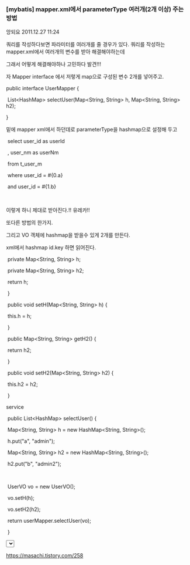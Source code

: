 ### [mybatis] mapper.xml에서 parameterType 여러개(2개 이상) 주는 방법

앙되요 2011.12.27 11:24

쿼리를 작성하다보면 파라미터를 여러개를 줄 경우가 있다.
쿼리를 작성하는 mapper.xml에서 여러개의 변수를 받아 해결해야하는데

그래서 어떻게 해결해야하나 고민하다 발견!!!



자 Mapper interface 에서 저렇게 map으로 구성된 변수 2개를 넣어주고.

public interface UserMapper {

​	List<HashMap<?,?>> selectUser(Map<String, String> h, Map<String, String> h2);

}


 밑에 mapper xml에서 하던데로 parameterType을 hashmap으로 설정해 두고
	

​		select user_id as userId

​		     , user_nm as userNm  

​		 from t_user_m

​		where user_id = #{0.a}

​		 and user_id = #{1.b} 

​	</select>


이렇게 하니 제대로 받아진다.!! 유레카!!

또다른 방법의 한가지.

그리고 VO 객체에 hashmap을 받을수 있게 2개를 만든다.

xml에서 hashmap id.key 하면 읽어진다.



​	private Map<String, String> h;

​	private Map<String, String> h2;

​		return h;

​	}

​	public void setH(Map<String, String> h) {

​		this.h = h;

​	}

​	public Map<String, String> getH2() {

​		return h2;

​	}

​	public void setH2(Map<String, String> h2) {

​		this.h2 = h2;

​	}

service

​	public List<HashMap<?, ?>> selectUser() {

​		Map<String, String> h = new HashMap<String, String>();

​		h.put("a", "admin");

​		Map<String, String> h2 = new HashMap<String, String>();

​		h2.put("b", "admin2");

​		

​		UserVO vo = new UserVO(); 

​		vo.setH(h);

​		vo.setH2(h2);

​		return userMapper.selectUser(vo);

​	} 



<select id="selectUser" parameterType="user" resultType="hashmap">

​		select user_id as userId

​		     , user_nm as userNm  

​		 from t_user_m

​		where 1=1

​		<choose>

​		<when test="h.a != null">

​		and user_id =  #{h.a}

​		</when>

​		<otherwise>

​		</otherwise>

​		</choose>

​		

​	</select>



https://masachi.tistory.com/258